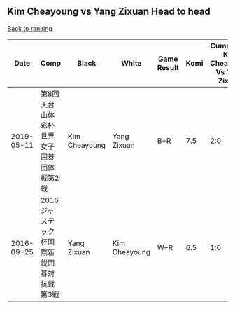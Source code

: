 ## Kim Cheayoung vs Yang Zixuan Head to head

[Back to ranking](../../index.md)




| **Date** | **Comp** | **Black** | **White** | **Game Result** | **Komi** | **Cumulative Kim Cheayoung Vs Yang Zixuan** | **Kim Cheayoung Streak** | **Yang Zixuan Streak** | 
| --- | --- | --- | --- | --- | --- | --- | --- | --- |
| 2019-05-11 | 第8回天台山体彩杯世界女子囲碁団体戦第2戦 | Kim Cheayoung | Yang Zixuan | B+R | 7.5 | 2:0 | 2 | 0 | 
| 2016-09-25 | 2016ジャステック杯国際新鋭囲碁対抗戦第3戦 | Yang Zixuan | Kim Cheayoung | W+R | 6.5 | 1:0 | 1 | 0 |




